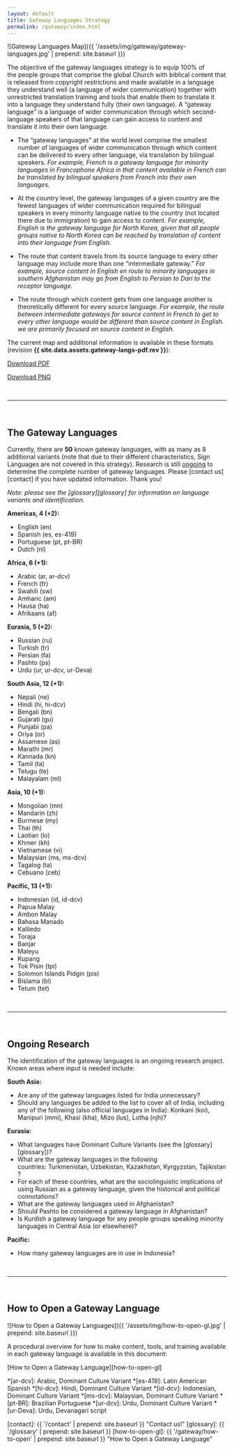 ```yaml
---
layout: default
title: Gateway Languages Strategy
permalink: /gateway/index.html
---
```



![Gateway Languages Map]({{ '/assets/img/gateway/gateway-languages.jpg' | prepend: site.baseurl }})

The objective of the gateway languages strategy is to equip 100% of
the people groups that comprise the global Church with biblical content
that is released from copyright restrictions and made available in a
language they understand well (a language of wider communication)
together with unrestricted translation training and tools that enable
them to translate it into a language they understand fully (their own
language). A “gateway language” is a language of wider communication
through which second-language speakers of that language can gain access
to content and translate it into their own language.

  - The “gateway languages” at the world level comprise the smallest
    number of languages of wider communication through which content 
    can be delivered to every
    other language, via translation by bilingual speakers. *For example,
    French is a gateway language for minority languages in Francophone
    Africa in that content available in French can be translated by
    bilingual speakers from French into their own languages.*

  - At the country level, the gateway languages of a given country are
    the fewest languages of wider communication required for bilingual
    speakers in every minority language native to the country (not
    located there due to immigration) to gain access to content. *For
    example, English is the gateway language for North Korea, given that
    all people groups native to North Korea can be reached by
    translation of content into their language from English.*

  - The route that content travels from its source language to every
    other language may include more than one “intermediate
    gateway.” *For example, source content in English en route to
    minority languages in southern Afghanistan may go from English to
    Persian to Dari to the receptor language.*

  - The route through which content gets from one language another is
    theoretically different for every source language. *For example, the
    route between intermediate gateways for source content in French to
    get to every other language would be different than source content
    in English. we are primarily focused on source content in English.*
    
The current map and additional information is available in these formats (revision **{{ site.data.assets.gateway-langs-pdf.rev }}**):

<a class="button" href="{{ site.baseurl }}{{ site.data.assets.gateway-langs-pdf.url }}">Download PDF</a><br />


<a class="button" href="/assets/img/gateway/Gateway Languages.png">Download PNG</a><br />


<br />

* * * * *

<br />
    
The Gateway Languages
---------------------

Currently, there are **50** known gateway languages, with as many as 8 additional variants (note that due to their different characteristics, Sign Languages are not covered in this strategy). Research is still 
[ongoing](#ongoing-research) to determine the complete number of gateway 
languages. Please [contact us][contact] if you have updated information. 
Thank you!

*Note: please see the [glossary][glossary] for information on language variants and identification.*


**Americas, 4 (+2):**

  - English (en)
  - Spanish (es, es-419)
  - Portuguese (pt, pt-BR)
  - Dutch (nl)


**Africa, 6 (+1):**

  - Arabic (ar, ar-dcv)
  - French (fr)
  - Swahili (sw)
  - Amharic (am)
  - Hausa (ha)
  - Afrikaans (af)


**Eurasia, 5 (+2):**

  - Russian (ru)
  - Turkish (tr)
  - Persian (fa)
  - Pashto (ps)
  - Urdu (ur, ur-dcv, ur-Deva)


**South Asia, 12 (+1):**

  - Nepali (ne)
  - Hindi (hi, hi-dcv)
  - Bengali (bn)
  - Gujarati (gu)
  - Punjabi (pa)
  - Oriya (or)
  - Assamese (as)
  - Marathi (mr)
  - Kannada (kn)
  - Tamil (ta)
  - Telugu (te)
  - Malayalam (ml)


**Asia, 10 (+1):**

  - Mongolian (mn)
  - Mandarin (zh)
  - Burmese (my)
  - Thai (th)
  - Laotian (lo)
  - Khmer (kh)
  - Vietnamese (vi)
  - Malaysian (ms, ms-dcv)
  - Tagalog (ta)
  - Cebuano (ceb)


**Pacific, 13 (+1):**

  - Indonesian (id, id-dcv)
  - Papua Malay
  - Ambon Malay
  - Bahasa Manado
  - Kaliledo
  - Toraja
  - Banjar
  - Maleyu
  - Kupang
  - Tok Pisin (tpi)
  - Solomon Islands Pidgin (pis)
  - Bislama (bi)
  - Tetum (tet)


<br />

* * * * *

<br />


Ongoing Research
----------------

The identification of the gateway languages is an ongoing research project. Known areas where input is needed include:

**South Asia:** 

  - Are any of the gateway languages listed for India unnecessary? 
  - Should any languages be added to the list to cover all of India, including any of the following (also official languages in India): Konkani (koi), Manipuri (mmi), Khasi (kha), Mizo (lus), Lotha (njh)? 

**Eurasia:**

  - What languages have Dominant Culture Variants (see the [glossary][glossary])?
  - What are the gateway languages in the following countries: Turkmenistan, Uzbekistan, Kazakhstan, Kyrgyzstan, Tajikistan?
  - For each of these countries, what are the sociolinguistic implications of using Russian as a gateway language, given the historical and political connotations? 
  - What are the gateway languages used in Afghanistan? 
  - Should Pashto be considered a gateway language in Afghanistan? 
  - Is Kurdish a gateway language for any people groups speaking minority languages in Central Asia (or elsewhere)?

**Pacific:**

  - How many gateway languages are in use in Indonesia?

<br />

* * * * *

<br />


How to Open a Gateway Language
------------------------------

![How to Open a Gateway Languages]({{ '/assets/img/how-to-open-gl.jpg' | prepend: site.baseurl }})

A procedural overview for how to make content, tools, and training 
available in each gateway language is available in this document:

[How to Open a Gateway Language][how-to-open-gl]



*[ar-dcv]: Arabic, Dominant Culture Variant 
*[es-419]: Latin American Spanish
*[hi-dcv]: Hindi, Dominant Culture Variant 
*[id-dcv]: Indonesian, Dominant Culture Variant 
*[ms-dcv]: Malaysian, Dominant Culture Variant 
*[pt-BR]: Brazilian Portuguese
*[ur-dcv]: Urdu, Dominant Culture Variant 
*[ur-Deva]: Urdu, Devanagari script


[contact]: {{ '/contact' | prepend: site.baseurl }} "Contact us!"
[glossary]: {{ '/glossary' | prepend: site.baseurl }}
[how-to-open-gl]: {{ '/gateway/how-to-open' | prepend: site.baseurl }} "How to Open a Gateway Language"
